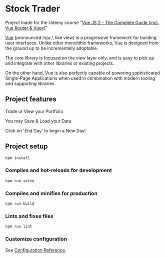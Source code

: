 # Stock Trader
Project made for the Udemy course "[Vue JS 2 - The Complete Guide (incl. Vue Router & Vuex)](https://www.udemy.com/course/vuejs-2-the-complete-guide/)"

[Vue](https://vuejs.org) (pronounced /vjuː/, like view) is a progressive framework for building user interfaces. Unlike other monolithic frameworks, Vue is designed from the ground up to be incrementally adoptable. 

The core library is focused on the view layer only, and is easy to pick up and integrate with other libraries or existing projects. 

On the other hand, Vue is also perfectly capable of powering sophisticated Single-Page Applications when used in combination with modern tooling and supporting libraries.

## Project features
Trade or View your Portfolio

You may Save & Load your Data

Click on 'End Day' to begin a New Day!

## Project setup
```
npm install
```

### Compiles and hot-reloads for development
```
npm run serve
```

### Compiles and minifies for production
```
npm run build
```

### Lints and fixes files
```
npm run lint
```

### Customize configuration
See [Configuration Reference](https://cli.vuejs.org/config/).
